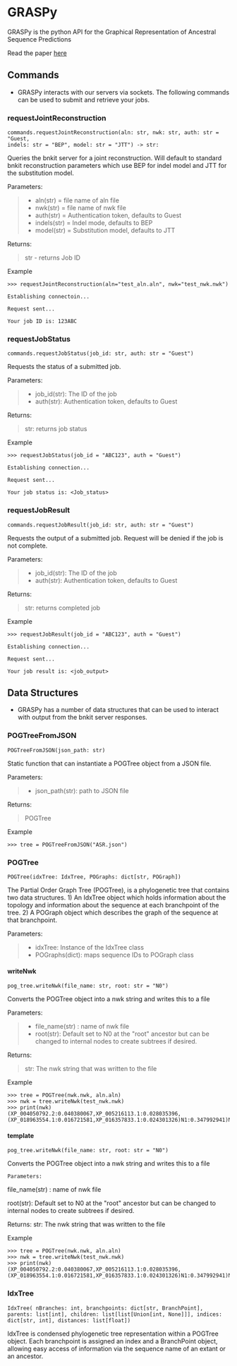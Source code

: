 # GRASPy 

GRASPy is the python API for the Graphical Representation of Ancestral Sequence 
Predictions

Read the paper [here](https://doi.org/10.1371/journal.pcbi.1010633)

## Commands 
- GRASPy interacts with our servers via sockets. The following commands can be 
used to submit and retrieve your jobs.

### requestJointReconstruction

    commands.requestJointReconstruction(aln: str, nwk: str, auth: str = "Guest,
    indels: str = "BEP", model: str = "JTT") -> str:

Queries the bnkit server for a joint reconstruction.
Will default to standard bnkit reconstruction parameters which
use BEP for indel model and JTT for the substitution model.

Parameters:

> * aln(str) = file name of aln file
> * nwk(str) = file name of nwk file
> * auth(str) = Authentication token, defaults to Guest
> * indels(str) = Indel mode, defaults to BEP
> * model(str) = Substitution model, defaults to JTT

Returns: 
> str - returns Job ID

Example

```console 
>>> requestJointReconstruction(aln="test_aln.aln", nwk="test_nwk.nwk")

Establishing connectoin...

Request sent...

Your job ID is: 123ABC
```

### requestJobStatus

    commands.requestJobStatus(job_id: str, auth: str = "Guest")

Requests the status of a submitted job. 

Parameters:

> * job\_id(str): The ID of the job 
> * auth(str): Authentication token, defaults to Guest

Returns: 

> str: returns job status 

Example

```console 
>>> requestJobStatus(job_id = "ABC123", auth = "Guest")

Establishing connection...

Request sent...

Your job status is: <Job_status>
```

### requestJobResult 

    commands.requestJobResult(job_id: str, auth: str = "Guest")

Requests the output of a submitted job. Request will be 
denied if the job is not complete. 

Parameters:

> * job\_id(str): The ID of the job 
> * auth(str): Authentication token, defaults to Guest

Returns:

> str: returns completed job 

Example

```console 
>>> requestJobResult(job_id = "ABC123", auth = "Guest")

Establishing connection...

Request sent...

Your job result is: <job_output>
```

## Data Structures

* GRASPy has a number of data structures that can be used to interact with output from the bnkit server responses. 


### POGTreeFromJSON

    POGTreeFromJSON(json_path: str)

Static function that can instantiate a POGTree object from a JSON file.

Parameters:

> * json\_path(str): path to JSON file  

Returns: 
> POGTree

Example

```console 
>>> tree = POGTreeFromJSON("ASR.json")
```

### POGTree
    
    POGTree(idxTree: IdxTree, POGraphs: dict[str, POGraph])

The Partial Order Graph Tree (POGTree), is a phylogenetic tree that contains two data structures. 1) An IdxTree object which holds information about the topology and information about the sequence at each branchpoint of the tree. 2) A POGraph object which describes the graph of the sequence at that branchpoint.

Parameters:

> * idxTree: Instance of the IdxTree class  
> * POGraphs(dict): maps sequence IDs to POGraph class  


#### writeNwk 

    pog_tree.writeNwk(file_name: str, root: str = "N0")

Converts the POGTree object into a nwk string and writes this to a file 

Parameters:

> * file\_name(str) : name of nwk file 
> * root(str): Default set to N0 at the "root" ancestor but can be changed to internal nodes to create subtrees if desired.

Returns: 
> str: The nwk string that was written to the file

Example

```console 
>>> tree = POGTree(nwk.nwk, aln.aln)
>>> nwk = tree.writeNwk(test_nwk.nwk)
>>> print(nwk)
(XP_004050792.2:0.040380067,XP_005216113.1:0.028035396,(XP_018963554.1:0.016721581,XP_016357833.1:0.024301326)N1:0.347992941)N0:0;
```


#### template  

    pog_tree.writeNwk(file_name: str, root: str = "N0")

Converts the POGTree object into a nwk string and writes this to a file 

    Parameters:

file\_name(str) : name of nwk file 
    
root(str): Default set to N0 at the "root" ancestor but can be changed to internal nodes to create subtrees if desired.

Returns: 
    str: The nwk string that was written to the file

Example

```console 
>>> tree = POGTree(nwk.nwk, aln.aln)
>>> nwk = tree.writeNwk(test_nwk.nwk)
>>> print(nwk)
(XP_004050792.2:0.040380067,XP_005216113.1:0.028035396,(XP_018963554.1:0.016721581,XP_016357833.1:0.024301326)N1:0.347992941)N0:0;
```

### IdxTree

    IdxTree( nBranches: int, branchpoints: dict[str, BranchPoint], parents: list[int], children: list[list[Union[int, None]]], indices: dict[str, int], distances: list[float])

IdxTree is condensed phylogenetic tree representation within a POGTree object. Each branchpoint is assigned an index and a BranchPoint object, allowing easy access of information via the sequence name of an extant or an ancestor. 
